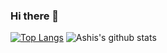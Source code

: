 ### Hi there 👋

[![Top Langs](https://github-readme-stats.vercel.app/api/top-langs/?username=ashis041)](https://github.com/ashis041/github-readme-stats)
![Ashis's github stats](https://github-readme-stats.vercel.app/api?username=ashis041&show_icons=true&theme=radical)

<!--
**ashis041/ashis041** is a ✨ _special_ ✨ repository because its `README.md` (this file) appears on your GitHub profile.
// theme can be dark, radical, merko, gruvbox, tokyonight, onedark, cobalt, synthwave, highcontrast, dracula
Here are some ideas to get you started:

[![Ashis's github stats](https://github-readme-stats.vercel.app/api?username=ashis041)](https://github.com/ashis041/github-readme-stats)

- 🔭 I’m currently working on ...
- 🌱 I’m currently learning ...
- 👯 I’m looking to collaborate on ...
- 🤔 I’m looking for help with ...
- 💬 Ask me about ...
- 📫 How to reach me: ...
- 😄 Pronouns: ...
- ⚡ Fun fact: ...
-->
